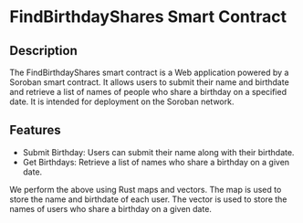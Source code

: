 # FindBirthdayShares Smart Contract

## Description

The FindBirthdayShares smart contract is a Web application powered by a Soroban smart contract. It allows users to submit their name and birthdate and retrieve a list of names of people who share a birthday on a specified date. It is intended for deployment on the Soroban network.

## Features

- Submit Birthday: Users can submit their name along with their birthdate.
- Get Birthdays: Retrieve a list of names who share a birthday on a given date.

We perform the above using Rust maps and vectors. The map is used to store the name and birthdate of each user. The vector is used to store the names of users who share a birthday on a given date.
